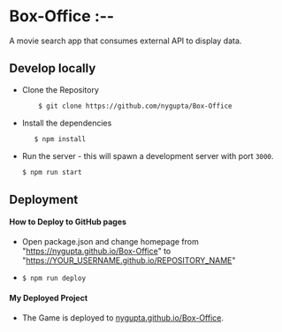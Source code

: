 # Box-Office :--
A movie search app that consumes external API to display data.

## Develop locally 

* Clone the Repository 
    ```sh
        $ git clone https://github.com/nygupta/Box-Office
    ```
* Install the dependencies
     ```sh
        $ npm install
    ```
* Run the server - this will spawn a development server with port `3000`.
    ```sh
    $ npm run start
    ```

## Deployment 

#### How to Deploy to GitHub pages
* Open package.json and change homepage from "https://nygupta.github.io/Box-Office" to "https://YOUR_USERNAME.github.io/REPOSITORY_NAME"

* 
    ```sh
    $ npm run deploy
    ```
#### My Deployed Project
* The Game is deployed to [nygupta.github.io/Box-Office](https://nygupta.github.io/Box-Office/#/).